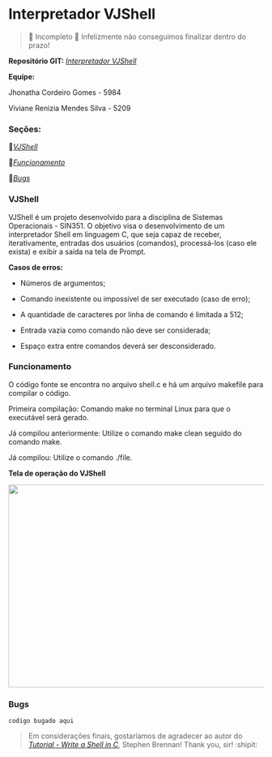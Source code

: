 # Interpretador VJShell

>:small_red_triangle_down: Incompleto :small_red_triangle_down: Infelizmente não conseguimos finalizar dentro do prazo!

**Repositório GIT:** [*Interpretador VJShell*](https://github.com/renizia/Trabalho-1-Sistemas-Operacionais)

**Equipe:**

Jhonatha Cordeiro Gomes - 5984

Viviane Renizia Mendes Silva - 5209

### Seções:

:small_blue_diamond:[*VJShell*](#VJShell)

:small_blue_diamond:[*Funcionamento*](#Funcionamento)

:small_blue_diamond:[*Bugs*](#Bugs)

### VJShell
VJShell é um projeto desenvolvido para a disciplina de Sistemas Operacionais - SIN351. O objetivo visa o desenvolvimento de um interpretador Shell em linguagem C, que seja capaz de receber, iterativamente, entradas dos usuários (comandos), processá-los (caso ele
exista) e exibir a saída na tela de Prompt. 

**Casos de erros:**

- Números de argumentos;

- Comando inexistente ou impossível de ser executado (caso de erro);

- A quantidade de caracteres por linha de comando é limitada a 512;

- Entrada vazia como comando não deve ser considerada;

- Espaço extra entre comandos deverá ser desconsiderado.

### Funcionamento
O código fonte se encontra no arquivo shell.c e há um arquivo makefile para compilar o código.

Primeira compilação: Comando make no terminal Linux para que o executável será gerado.

Já compilou anteriormente: Utilize o comando make clean seguido do comando make.

Já compilou: Utilize o comando ./file.

**Tela de operação do VJShell**

<img src="https://github.com/vivianerenizia/Trabalho-1-Sistemas-Operacionais/blob/master/VJShell.jpeg" height="400" width="700">

### Bugs 
```
codigo bugado aqui
```

> Em considerações finais, gostaríamos de agradecer ao autor do [*Tutorial - Write a Shell in C*](https://brennan.io/2015/01/16/write-a-shell-in-c/), Stephen Brennan! Thank you, sir! :shipit:
